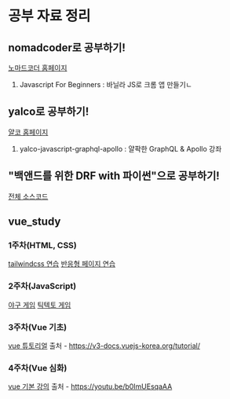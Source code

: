 # 공부 자료 정리

## nomadcoder로 공부하기!

[노마드코더 홈페이지](https://nomadcoders.co/)

1. Javascript For Beginners : 바닐라 JS로 크롬 앱 만들기ㄴ

## yalco로 공부하기!

[얄코 홈페이지](https://www.yalco.kr/lectures/)

1. yalco-javascript-graphql-apollo : 얄팍한 GraphQL & Apollo 강좌

## "백앤드를 위한 DRF with 파이썬"으로 공부하기!

[전체 소스코드](https://github.com/TaeBbong/drf_for_backend)

## vue_study

### 1주차(HTML, CSS)
[tailwindcss 연습](https://teacher-kiwi.github.io/study-data//vue_study/1%EC%A3%BC%EC%B0%A8/index.html)
[반응형 페이지 연습](https://teacher-kiwi.github.io/study-data//vue_study/1%EC%A3%BC%EC%B0%A8/index2.html)

### 2주차(JavaScript)
[야구 게임](https://teacher-kiwi.github.io/study-data//vue_study/2%EC%A3%BC%EC%B0%A8/index.html)
[틱텍토 게임](https://teacher-kiwi.github.io/study-data//vue_study/2%EC%A3%BC%EC%B0%A8/index2.html)

### 3주차(Vue 기초)
[vue 튜토리얼](https://teacher-kiwi.github.io/study-data//vue_study/3%EC%A3%BC%EC%B0%A8/index.html)
출처 - https://v3-docs.vuejs-korea.org/tutorial/

### 4주차(Vue 심화)
[vue 기본 강의](https://teacher-kiwi.github.io/study-data//vue_study/4%EC%A3%BC%EC%B0%A8/vue-project/dist1/index.html)
출처 - https://youtu.be/b0ImUEsqaAA
